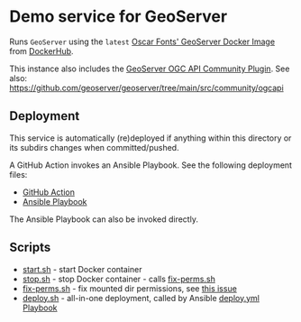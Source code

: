 # Demo service for GeoServer

Runs `GeoServer` using the `latest`
[Oscar Fonts' GeoServer Docker Image](https://github.com/oscarfonts/docker-geoserver)
from [DockerHub](https://hub.docker.com/r/oscarfonts/geoserver).

This instance also includes the [GeoServer OGC API Community Plugin](https://docs.geoserver.org/latest/en/user/community/ogc-api/index.html).
See also: https://github.com/geoserver/geoserver/tree/main/src/community/ogcapi

## Deployment

This service is automatically (re)deployed if anything within this directory or its subdirs changes
when committed/pushed.

A GitHub Action invokes an Ansible Playbook.
See the following deployment files:

* [GitHub Action](../../.github/workflows/deploy.geoserver.yml)
* [Ansible Playbook](../../ansible/deploy.yml)

The Ansible Playbook can also be invoked directly.

## Scripts

* [start.sh](start.sh) - start Docker container
* [stop.sh](stop.sh) - stop Docker container - calls [fix-perms.sh](fix-perms.sh)
* [fix-perms.sh](fix-perms.sh) - fix mounted dir permissions, see [this issue](https://github.com/Geonovum/ogc-api-testbed/issues/22)
* [deploy.sh](deploy.sh) - all-in-one deployment, called by Ansible [deploy.yml Playbook](../../ansible/deploy.yml)
